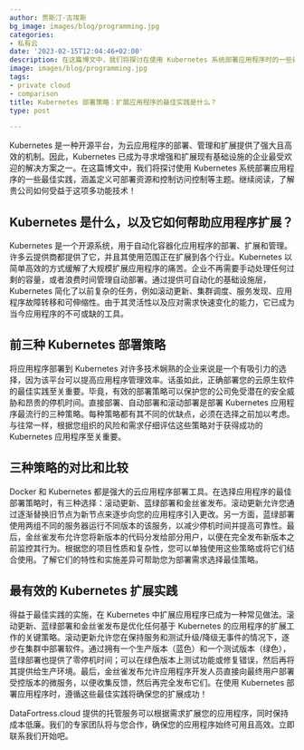 ```yaml
---
author: 贾斯汀·古埃斯
bg_image: images/blog/programming.jpg
categories:
- 私有云
date: '2023-02-15T12:04:46+02:00'
description: 在这篇博文中，我们将探讨在使用 Kubernetes 系统部署应用程序时的一些最佳实践，从定义可部署资源到控制访问控制策略，我们将分析各种策略。
image: images/blog/programming.jpg
tags:
- private cloud
- comparison
title: Kubernetes 部署策略：扩展应用程序的最佳实践是什么？
type: post

---
```

Kubernetes 是一种开源平台，为云应用程序的部署、管理和扩展提供了强大且高效的机制。因此，Kubernetes 已成为寻求增强和扩展现有基础设施的企业最受欢迎的解决方案之一。在这篇博文中，我们将探讨使用 Kubernetes 系统部署应用程序的一些最佳实践，涵盖定义可部署资源和控制访问控制等主题。继续阅读，了解贵公司如何受益于这项多功能技术！

## Kubernetes 是什么，以及它如何帮助应用程序扩展？

Kubernetes 是一个开源系统，用于自动化容器化应用程序的部署、扩展和管理。许多云提供商都提供了它，并且其使用范围正在扩展到各个行业。Kubernetes 以简单高效的方式缓解了大规模扩展应用程序的痛苦。企业不再需要手动处理任何过剩的容量，或者浪费时间管理自动部署。通过提供可自动化的基础设施层，Kubernetes 简化了以前复杂的任务，例如滚动更新、集群调度、服务发现、应用程序故障转移和可伸缩性。由于其灵活性以及应对需求快速变化的能力，它已成为当今应用程序的不可或缺的工具。

## 前三种 Kubernetes 部署策略

将应用程序部署到 Kubernetes 对许多技术娴熟的企业来说是一个有吸引力的选择，因为该平台可以提高应用程序管理效率。话虽如此，正确部署您的云原生软件的最佳实践至关重要。毕竟，有效的部署策略可以保护您的公司免受潜在的安全威胁和昂贵的停机时间。直接部署、自动部署和滚动部署是部署 Kubernetes 应用程序最流行的三种策略。每种策略都有其不同的优缺点，必须在选择之前加以考虑。与往常一样，根据您组织的风险和需求仔细评估这些策略对于获得成功的 Kubernetes 应用程序至关重要。

## 三种策略的对比和比较

Docker 和 Kubernetes 都是强大的云应用程序部署工具。在选择应用程序的最佳部署策略时，有三种选择：滚动更新、蓝绿部署和金丝雀发布。滚动更新允许您通过逐渐替换旧节点为新节点来逐步向您的应用程序引入更改。另一方面，蓝绿部署使用两组不同的服务器运行不同版本的该服务，以减少停机时间并提高可靠性。最后，金丝雀发布允许您将新版本的代码分发给部分用户，以便在完全发布新版本之前监控其行为。根据您的项目性质和复杂性，您可以单独使用这些策略或将它们结合使用。了解它们的特性和实施差异可帮助您为部署需求选择最佳策略。

## 最有效的 Kubernetes 扩展实践

得益于最佳实践的实施，在 Kubernetes 中扩展应用程序已成为一种常见做法。滚动更新、蓝绿部署和金丝雀发布是优化任何基于 Kubernetes 的应用程序的扩展工作的关键策略。滚动更新允许您在保持服务和测试升级/降级无事件的情况下，逐步在集群中部署软件。通过拥有一个生产版本（蓝色）和一个测试版本（绿色），蓝绿部署也提供了零停机时间；可以在绿色版本上测试功能或修复错误，然后再将其提供给生产环境。最后，金丝雀发布允许应用程序开发人员直接向最终用户部署受控版本的微服务，以便收集反馈，然后再完全发布它们。在使用 Kubernetes 部署应用程序时，遵循这些最佳实践将确保您的扩展成功！

DataFortress.cloud 提供的托管服务可以根据需求扩展您的应用程序，同时保持成本低廉。我们的专家团队将与您合作，确保您的应用程序始终可用且高效。立即联系我们开始吧。
